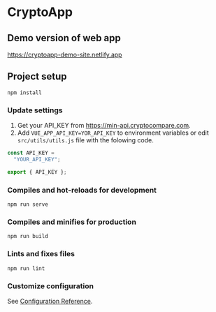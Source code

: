# CryptoApp

## Demo version of web app
https://cryptoapp-demo-site.netlify.app

## Project setup
```
npm install
```

### Update settings
1. Get your API_KEY from https://min-api.cryptocompare.com.
2. Add `VUE_APP_API_KEY=YOR_API_KEY` to environment variables or edit `src/utils/utils.js` file with the folowing code.

```javascript
const API_KEY =
  "YOUR_API_KEY";

export { API_KEY };

```

### Compiles and hot-reloads for development
```
npm run serve
```

### Compiles and minifies for production
```
npm run build
```

### Lints and fixes files
```
npm run lint
```

### Customize configuration
See [Configuration Reference](https://cli.vuejs.org/config/).
